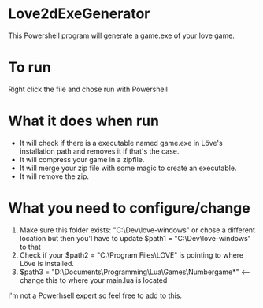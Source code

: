 # Love2dExeGenerator

This Powershell program will generate a game.exe of your love game.

# To run
Right click the file and chose run with Powershell

# What it does when run
- It will check if there is a executable named game.exe in Löve's installation path and removes it if that's the case.
- It will compress your game in a zipfile.
- It will merge your zip file with some magic to create an executable.
- It will remove the zip.

# What you need to configure/change
1) Make sure this folder exists: "C:\Dev\love-windows" or chose a different location but then you'l have to update $path1 = "C:\Dev\love-windows" to that
2) Check if your $path2 = "C:\Program Files\LOVE" is pointing to where Löve is installed.
3) $path3 = "D:\Documents\Programming\Lua\Games\Numbergame\*" <-- change this to where your main.lua is located

I'm not a Powerhsell expert so feel free to add to this.
